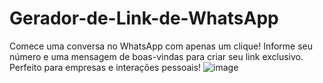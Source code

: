 # Gerador-de-Link-de-WhatsApp
Comece uma conversa no WhatsApp com apenas um clique! Informe seu número e uma mensagem de boas-vindas para criar seu link exclusivo. Perfeito para empresas e interações pessoais!
![image](https://github.com/user-attachments/assets/101384d0-7b34-4bf3-b15f-431b1bc12e1c)

